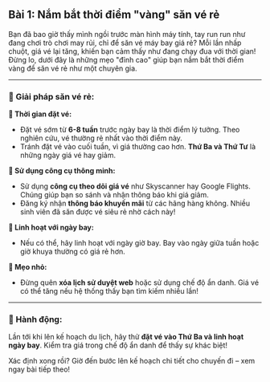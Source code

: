 ## Bài 1: Nắm bắt thời điểm "vàng" săn vé rẻ

Bạn đã bao giờ thấy mình ngồi trước màn hình máy tính, tay run run như đang chơi trò chơi may rủi, chỉ để săn vé máy bay giá rẻ? Mỗi lần nhấp chuột, giá vé lại tăng, khiến bạn cảm thấy như đang chạy đua với thời gian! Đừng lo, dưới đây là những mẹo "đỉnh cao" giúp bạn nắm bắt thời điểm vàng để săn vé rẻ như một chuyên gia.

---

### 📌 Giải pháp săn vé rẻ:

**🔹 Thời gian đặt vé:**
- Đặt vé sớm từ **6-8 tuần** trước ngày bay là thời điểm lý tưởng. Theo nghiên cứu, vé thường rẻ nhất vào thời điểm này.
- Tránh đặt vé vào cuối tuần, vì giá thường cao hơn. **Thứ Ba và Thứ Tư** là những ngày giá vé hay giảm.

**🔹 Sử dụng công cụ thông minh:**
- Sử dụng **công cụ theo dõi giá vé** như Skyscanner hay Google Flights. Chúng giúp bạn so sánh và nhận thông báo khi giá giảm.
- Đăng ký nhận **thông báo khuyến mãi** từ các hãng hàng không. Nhiều sinh viên đã săn được vé siêu rẻ nhờ cách này!

**🔹 Linh hoạt với ngày bay:**
- Nếu có thể, hãy linh hoạt với ngày giờ bay. Bay vào ngày giữa tuần hoặc giờ khuya thường có giá rẻ hơn.

**🔹 Mẹo nhỏ:**
- Đừng quên **xóa lịch sử duyệt web** hoặc sử dụng chế độ ẩn danh. Giá vé có thể tăng nếu hệ thống thấy bạn tìm kiếm nhiều lần!

---

### 🚀 Hành động:

Lần tới khi lên kế hoạch du lịch, hãy thử **đặt vé vào Thứ Ba và linh hoạt ngày bay**. Kiểm tra giá trong chế độ ẩn danh để thấy sự khác biệt!

Xác định xong rồi? Giờ đến bước lên kế hoạch chi tiết cho chuyến đi – xem ngay bài tiếp theo!